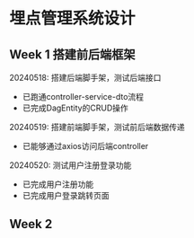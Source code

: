 # 埋点管理系统设计

## Week 1 搭建前后端框架

20240518: 搭建后端脚手架，测试后端接口

- 已跑通controller-service-dto流程
- 已完成DagEntity的CRUD操作

20240519: 搭建前端脚手架，测试前后端数据传递

- 已能够通过axios访问后端controller

20240520: 测试用户注册登录功能

- 已完成用户注册功能
- 已完成用户登录跳转页面


## Week 2